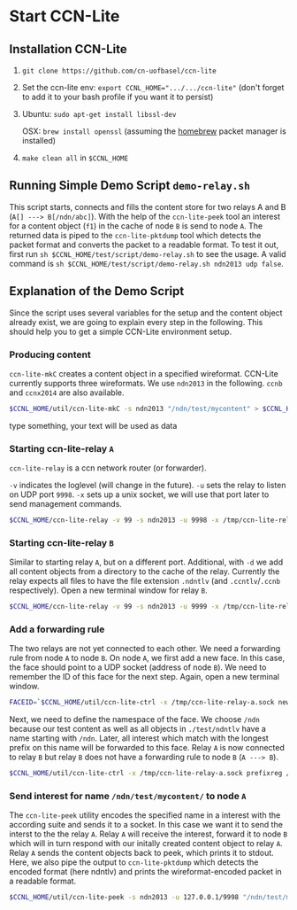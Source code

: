 # Start CCN-Lite

## Installation CCN-Lite

1. `git clone https://github.com/cn-uofbasel/ccn-lite`
2. Set the ccn-lite env: `export CCNL_HOME=".../.../ccn-lite"` (don't forget to add it to your  bash profile if you want it to persist)
3. Ubuntu: `sudo apt-get install libssl-dev`

   OSX: `brew install openssl` (assuming the [homebrew](http://brew.sh) packet manager is installed)

3. `make clean all` in `$CCNL_HOME`

## Running Simple Demo Script `demo-relay.sh`

This script starts, connects and fills the content store for two relays A and B (`A[] ---> B[/ndn/abc]`). With the help of the `ccn-lite-peek` tool an interest for a content object (`f1`) in the cache of node `B` is send to node `A`. The returned data is piped to the `ccn-lite-pktdump` tool which detects the packet format and converts the packet to a readable format. To test it out, first run `sh $CCNL_HOME/test/script/demo-relay.sh` to see the usage. A valid command is `sh $CCNL_HOME/test/script/demo-relay.sh ndn2013 udp false`. 

## Explanation of the Demo Script

Since the script uses several variables for the setup and the content object already exist, we are going to explain every step in the following. This should help you to get a simple CCN-Lite environment setup.

### Producing content

`ccn-lite-mkC` creates a content object in a specified wireformat. CCN-Lite currently supports three wireformats. We use `ndn2013` in the following. `ccnb` and `ccnx2014` are also available. 

```bash
$CCNL_HOME/util/ccn-lite-mkC -s ndn2013 "/ndn/test/mycontent" > $CCNL_HOME/test/ndntlv/mycontent.ndntlv
```
type something, your text will be used as data

### Starting ccn-lite-relay `A` 

`ccn-lite-relay` is a ccn network router (or forwarder).

`-v` indicates the loglevel (will change in the future). 
`-u` sets the relay to listen on UDP port `9998`.
`-x` sets up a unix socket, we will use that port later to send management commands. 

```bash
$CCNL_HOME/ccn-lite-relay -v 99 -s ndn2013 -u 9998 -x /tmp/ccn-lite-relay-a.sock
```

### Starting ccn-lite-relay `B`
Similar to starting relay `A`, but on a different port. Additional, with `-d` we add all content objects from a directory to the cache of the relay. Currently the relay expects all files to have the file extension `.ndntlv` (and `.ccntlv`/`.ccnb` respectively).
Open a new terminal window for relay `B`.

```bash
$CCNL_HOME/ccn-lite-relay -v 99 -s ndn2013 -u 9999 -x /tmp/ccn-lite-relay-b.sock -d $CCNL_HOME/test/ndntlv
```

### Add a forwarding rule
The two relays are not yet connected to each other. We need a forwarding rule from node `A` to node `B`.
On node `A`, we first add a new face. In this case, the face should point to a UDP socket (address of node `B`).
We need to remember the ID of this face for the next step. Again, open a new terminal window.
```bash
FACEID=`$CCNL_HOME/util/ccn-lite-ctrl -x /tmp/ccn-lite-relay-a.sock newUDPface any 127.0.0.1 9999 | $CCNL_HOME/util/ccn-lite-ccnb2xml | grep FACEID | sed -e 's/.*\([0-9][0-9]*\).*/\1/'`
```
Next, we need to define the namespace of the face. We choose `/ndn` because our test content as well as all objects in `./test/ndntlv` have a name starting with `/ndn`. Later, all interest which match with the longest prefix on this name will be forwarded to this face. Relay `A` is now connected to relay `B` but relay `B` does not have a forwarding rule to node `B` (`A ---> B`).
```bash
$CCNL_HOME/util/ccn-lite-ctrl -x /tmp/ccn-lite-relay-a.sock prefixreg /ndn $FACEID ndn2013 | $CCNL_HOME/util/ccn-lite-ccnb2xml 
```

### Send interest for name `/ndn/test/mycontent/` to node `A`
The `ccn-lite-peek` utility encodes the specified name in a interest with the according suite and sends it to a socket. In this case we want it to send the interst to the the relay `A`. Relay `A` will receive the interest, forward it to node `B` which will in turn respond with our initally created content object to relay `A`. Relay `A` sends the content objects back to peek, which prints it to stdout. Here, we also pipe the output to `ccn-lite-pktdump` which detects the encoded format (here ndntlv) and prints the wireformat-encoded packet in a readable format.
```bash
$CCNL_HOME/util/ccn-lite-peek -s ndn2013 -u 127.0.0.1/9998 "/ndn/test/mycontent/" | $CCNL_HOME/util/ccn-lite-pktdump
```
















